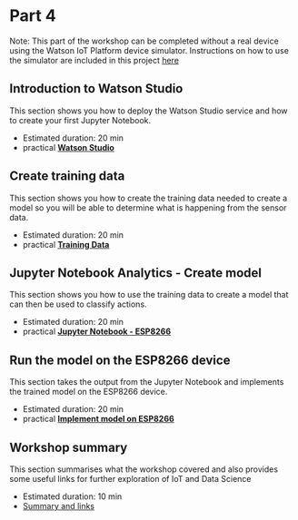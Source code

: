 # Part 4

Note:  This part of the workshop can be completed without a real device using the Watson IoT Platform device simulator.  Instructions on how to use the simulator are included in this project [here](../Simulator/README.md)

## Introduction to Watson Studio

This section shows you how to deploy the Watson Studio service and how to create your first Jupyter Notebook.

- Estimated duration: 20 min
- practical [**Watson Studio**](STUDIO.md)

## Create training data

This section shows you how to create the training data needed to create a model so you will be able to determine what is happening from the sensor data.

- Estimated duration: 20 min
- practical [**Training Data**](TRAINING.md)

## Jupyter Notebook Analytics - Create model

This section shows you how to use the training data to create a model that can then be used to classify actions.

- Estimated duration: 20 min
- practical [**Jupyter Notebook - ESP8266**](JUPYTER.md)

## Run the model on the ESP8266 device

This section takes the output from the Jupyter Notebook and implements the trained model on the ESP8266 device.

- Estimated duration: 20 min
- practical [**Implement model on ESP8266**](MODEL.md)

## Workshop summary

This section summarises what the workshop covered and also provides some useful links for further exploration of IoT and Data Science

- Estimated duration: 10 min
- [Summary and links](SUMMARY.md)
